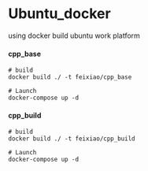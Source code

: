 # Ubuntu_docker
using docker build ubuntu work platform

#### cpp_base

```shell
# build
docker build ./ -t feixiao/cpp_base

# Launch
docker-compose up -d
```

#### cpp_build
```shell
# build
docker build ./ -t feixiao/cpp_build

# Launch
docker-compose up -d
```